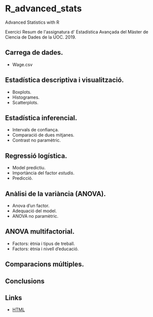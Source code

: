 # R_advanced_stats
Advanced Statistics with R

Exercici Resum de l'assignatura d' Estadística Avançada del Màster de Ciencia de Dades de la UOC. 2019.

## Carrega de dades.

- Wage.csv 

## Estadística descriptiva i visualització.

 - Boxplots.
 - Histogrames.
 - Scatterplots.

## Estadística inferencial.

- Intervals de confiança.
- Comparació de dues mitjanes.
- Contrast no paramètric.

## Regressió logística.

- Model predictiu.
- Importància del factor _estudis_.
- Predicció.

## Anàlisi de la variància (ANOVA).

- Anova d’un factor.
- Adequació del model.
- ANOVA no paramètric.

## ANOVA multifactorial.

- Factors: ètnia i tipus de treball.
- Factors: ètnia i nivell d’educació.

## Comparacions múltiples.

## Conclusions


## Links

* [HTML](http://www.jordimp.net/advanced_stats.html)  
